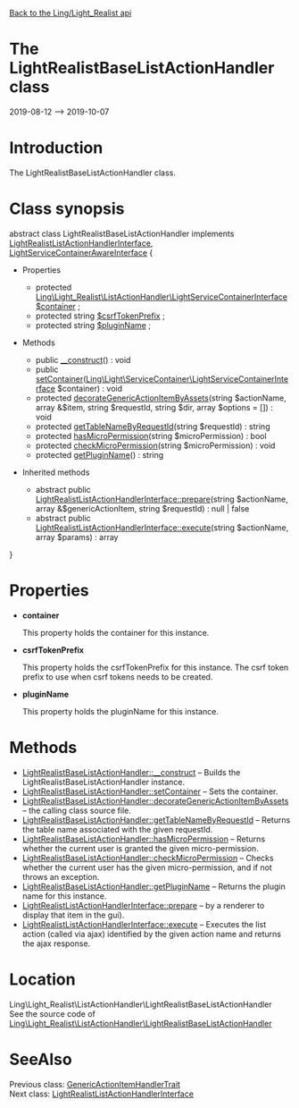 [Back to the Ling/Light_Realist api](https://github.com/lingtalfi/Light_Realist/blob/master/doc/api/Ling/Light_Realist.md)



The LightRealistBaseListActionHandler class
================
2019-08-12 --> 2019-10-07






Introduction
============

The LightRealistBaseListActionHandler class.



Class synopsis
==============


abstract class <span class="pl-k">LightRealistBaseListActionHandler</span> implements [LightRealistListActionHandlerInterface](https://github.com/lingtalfi/Light_Realist/blob/master/doc/api/Ling/Light_Realist/ListActionHandler/LightRealistListActionHandlerInterface.md), [LightServiceContainerAwareInterface](https://github.com/lingtalfi/Light/blob/master/doc/api/Ling/Light/ServiceContainer/LightServiceContainerAwareInterface.md) {

- Properties
    - protected [Ling\Light_Realist\ListActionHandler\LightServiceContainerInterface](https://github.com/lingtalfi/Light/blob/master/doc/api/Ling/Light/ServiceContainer/LightServiceContainerInterface.md) [$container](#property-container) ;
    - protected string [$csrfTokenPrefix](#property-csrfTokenPrefix) ;
    - protected string [$pluginName](#property-pluginName) ;

- Methods
    - public [__construct](https://github.com/lingtalfi/Light_Realist/blob/master/doc/api/Ling/Light_Realist/ListActionHandler/LightRealistBaseListActionHandler/__construct.md)() : void
    - public [setContainer](https://github.com/lingtalfi/Light_Realist/blob/master/doc/api/Ling/Light_Realist/ListActionHandler/LightRealistBaseListActionHandler/setContainer.md)([Ling\Light\ServiceContainer\LightServiceContainerInterface](https://github.com/lingtalfi/Light/blob/master/doc/api/Ling/Light/ServiceContainer/LightServiceContainerInterface.md) $container) : void
    - protected [decorateGenericActionItemByAssets](https://github.com/lingtalfi/Light_Realist/blob/master/doc/api/Ling/Light_Realist/ListActionHandler/LightRealistBaseListActionHandler/decorateGenericActionItemByAssets.md)(string $actionName, array &$item, string $requestId, string $dir, array $options = []) : void
    - protected [getTableNameByRequestId](https://github.com/lingtalfi/Light_Realist/blob/master/doc/api/Ling/Light_Realist/ListActionHandler/LightRealistBaseListActionHandler/getTableNameByRequestId.md)(string $requestId) : string
    - protected [hasMicroPermission](https://github.com/lingtalfi/Light_Realist/blob/master/doc/api/Ling/Light_Realist/ListActionHandler/LightRealistBaseListActionHandler/hasMicroPermission.md)(string $microPermission) : bool
    - protected [checkMicroPermission](https://github.com/lingtalfi/Light_Realist/blob/master/doc/api/Ling/Light_Realist/ListActionHandler/LightRealistBaseListActionHandler/checkMicroPermission.md)(string $microPermission) : void
    - protected [getPluginName](https://github.com/lingtalfi/Light_Realist/blob/master/doc/api/Ling/Light_Realist/ListActionHandler/LightRealistBaseListActionHandler/getPluginName.md)() : string

- Inherited methods
    - abstract public [LightRealistListActionHandlerInterface::prepare](https://github.com/lingtalfi/Light_Realist/blob/master/doc/api/Ling/Light_Realist/ListActionHandler/LightRealistListActionHandlerInterface/prepare.md)(string $actionName, array &$genericActionItem, string $requestId) : null | false
    - abstract public [LightRealistListActionHandlerInterface::execute](https://github.com/lingtalfi/Light_Realist/blob/master/doc/api/Ling/Light_Realist/ListActionHandler/LightRealistListActionHandlerInterface/execute.md)(string $actionName, array $params) : array

}




Properties
=============

- <span id="property-container"><b>container</b></span>

    This property holds the container for this instance.
    
    

- <span id="property-csrfTokenPrefix"><b>csrfTokenPrefix</b></span>

    This property holds the csrfTokenPrefix for this instance.
    The csrf token prefix to use when csrf tokens needs to be created.
    
    

- <span id="property-pluginName"><b>pluginName</b></span>

    This property holds the pluginName for this instance.
    
    



Methods
==============

- [LightRealistBaseListActionHandler::__construct](https://github.com/lingtalfi/Light_Realist/blob/master/doc/api/Ling/Light_Realist/ListActionHandler/LightRealistBaseListActionHandler/__construct.md) &ndash; Builds the LightRealistBaseListActionHandler instance.
- [LightRealistBaseListActionHandler::setContainer](https://github.com/lingtalfi/Light_Realist/blob/master/doc/api/Ling/Light_Realist/ListActionHandler/LightRealistBaseListActionHandler/setContainer.md) &ndash; Sets the container.
- [LightRealistBaseListActionHandler::decorateGenericActionItemByAssets](https://github.com/lingtalfi/Light_Realist/blob/master/doc/api/Ling/Light_Realist/ListActionHandler/LightRealistBaseListActionHandler/decorateGenericActionItemByAssets.md) &ndash; the calling class source file.
- [LightRealistBaseListActionHandler::getTableNameByRequestId](https://github.com/lingtalfi/Light_Realist/blob/master/doc/api/Ling/Light_Realist/ListActionHandler/LightRealistBaseListActionHandler/getTableNameByRequestId.md) &ndash; Returns the table name associated with the given requestId.
- [LightRealistBaseListActionHandler::hasMicroPermission](https://github.com/lingtalfi/Light_Realist/blob/master/doc/api/Ling/Light_Realist/ListActionHandler/LightRealistBaseListActionHandler/hasMicroPermission.md) &ndash; Returns whether the current user is granted the given micro-permission.
- [LightRealistBaseListActionHandler::checkMicroPermission](https://github.com/lingtalfi/Light_Realist/blob/master/doc/api/Ling/Light_Realist/ListActionHandler/LightRealistBaseListActionHandler/checkMicroPermission.md) &ndash; Checks whether the current user has the given micro-permission, and if not throws an exception.
- [LightRealistBaseListActionHandler::getPluginName](https://github.com/lingtalfi/Light_Realist/blob/master/doc/api/Ling/Light_Realist/ListActionHandler/LightRealistBaseListActionHandler/getPluginName.md) &ndash; Returns the plugin name for this instance.
- [LightRealistListActionHandlerInterface::prepare](https://github.com/lingtalfi/Light_Realist/blob/master/doc/api/Ling/Light_Realist/ListActionHandler/LightRealistListActionHandlerInterface/prepare.md) &ndash; by a renderer to display that item in the gui).
- [LightRealistListActionHandlerInterface::execute](https://github.com/lingtalfi/Light_Realist/blob/master/doc/api/Ling/Light_Realist/ListActionHandler/LightRealistListActionHandlerInterface/execute.md) &ndash; Executes the list action (called via ajax) identified by the given action name and returns the ajax response.





Location
=============
Ling\Light_Realist\ListActionHandler\LightRealistBaseListActionHandler<br>
See the source code of [Ling\Light_Realist\ListActionHandler\LightRealistBaseListActionHandler](https://github.com/lingtalfi/Light_Realist/blob/master/ListActionHandler/LightRealistBaseListActionHandler.php)



SeeAlso
==============
Previous class: [GenericActionItemHandlerTrait](https://github.com/lingtalfi/Light_Realist/blob/master/doc/api/Ling/Light_Realist/GenericItemActionHandler/GenericActionItemHandlerTrait.md)<br>Next class: [LightRealistListActionHandlerInterface](https://github.com/lingtalfi/Light_Realist/blob/master/doc/api/Ling/Light_Realist/ListActionHandler/LightRealistListActionHandlerInterface.md)<br>
